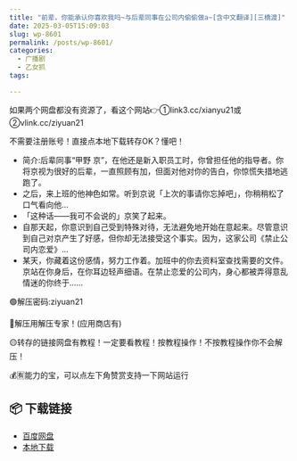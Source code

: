 ```yaml
---
title: "前辈，你能承认你喜欢我吗~与后辈同事在公司内偷偷做a~[含中文翻译][三橋渡]"
date: 2025-03-05T15:09:03
slug: wp-8601
permalink: /posts/wp-8601/
categories:
  - 广播剧
  - 乙女抓
tags:

---
```


如果两个网盘都没有资源了，看这个网站👉①link3.cc/xianyu21或②vlink.cc/ziyuan21

不需要注册账号！直接点本地下载转存OK？懂吧！

*   简介:后辈同事“甲野 京”，在他还是新入职员工时，你曾担任他的指导者。你将京视为很好的后辈，一直照顾有加，但面对他对你的告白，你惊慌失措地逃跑了。
*   之后，来上班的他神色如常。听到京说「上次的事请你忘掉吧」，你稍稍松了口气看向他…
*   「这种话——我可不会说的」京笑了起来。
*   自那天起，你意识到自己受到特殊对待，无法避免地开始在意起来。尽管意识到自己对京产生了好感，但你却无法接受这个事实。因为，这家公司《禁止公司内恋爱》…
*   某天，你藏着这份感情，努力工作着。加班中的你去资料室查找需要的文件。京站在你身后，在你耳边轻声细语。在禁止恋爱的公司内，身心都被弄得意乱情迷的你终于……

🟢解压密码:ziyuan21

🔵解压用解压专家！(应用商店有)

🟡转存的链接网盘有教程！一定要看教程！按教程操作！不按教程操作你不会解压！

💰🈶能力的宝，可以点左下角赞赏支持一下网站运行

## 📦 下载链接
- [百度网盘](https://blziyuan21.com/pay-download/8601?key=d6446788de&down_id=0)
- [本地下载](https://blziyuan21.com/pay-download/8601?key=d6446788de&down_id=1)

